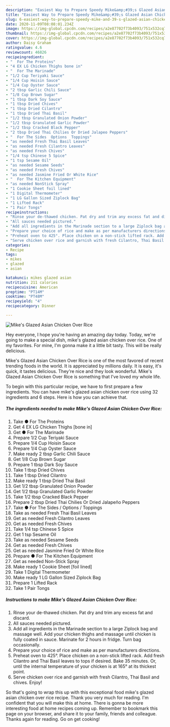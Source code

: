 ```yaml
---
description: "Easiest Way to Prepare Speedy Mike&amp;#39;s Glazed Asian Chicken Over Rice"
title: "Easiest Way to Prepare Speedy Mike&amp;#39;s Glazed Asian Chicken Over Rice"
slug: 6-easiest-way-to-prepare-speedy-mike-and-39-s-glazed-asian-chicken-over-rice
date: 2020-11-09T08:08:01.234Z
image: https://img-global.cpcdn.com/recipes/a2e87702f73b4093/751x532cq70/mikes-glazed-asian-chicken-over-rice-recipe-main-photo.jpg
thumbnail: https://img-global.cpcdn.com/recipes/a2e87702f73b4093/751x532cq70/mikes-glazed-asian-chicken-over-rice-recipe-main-photo.jpg
cover: https://img-global.cpcdn.com/recipes/a2e87702f73b4093/751x532cq70/mikes-glazed-asian-chicken-over-rice-recipe-main-photo.jpg
author: Daisy Graham
ratingvalue: 4.6
reviewcount: 46826
recipeingredient:
- "  For The Proteins"
- "4 EX LG Chicken Thighs bone in"
- "  For The Marinade"
- "1/2 Cup Teriyaki Sauce"
- "1/4 Cup Hoisin Sauce"
- "1/4 Cup Oyster Sauce"
- "2 tbsp Garlic Chili Sauce"
- "1/8 Cup Brown Sugar"
- "1 tbsp Dark Soy Sauce"
- "1 tbsp Dried Chives"
- "1 tbsp Dried Cilantro"
- "1 tbsp Dried Thai Basil"
- "1/2 tbsp Granulated Onion Powder"
- "1/2 tbsp Granulated Garlic Powder"
- "1/2 tbsp Cracked Black Pepper"
- "2 tbsp Dried Thai Chilies Or Dried Jalapeo Peppers"
- "  For The Sides  Options  Toppings"
- "as needed Fresh Thai Basil Leaves"
- "as needed Fresh Cilantro Leaves"
- "as needed Fresh Chives"
- "1/4 tsp Chinese 5 Spice"
- "1 tsp Sesame Oil"
- "as needed Sesame Seeds"
- "as needed Fresh Chives"
- "as needed Jasmine Fried Or White Rice"
- "  For The Kitchen Equipment"
- "as needed NonStick Spray"
- "1 Cookie Sheet foil lined"
- "1 Digital Thermometer"
- "1 LG Gallon Sized Ziplock Bag"
- "1 Lifted Rack"
- "1 Pair Tongs"
recipeinstructions:
- "Rinse your de-thawed chicken. Pat dry and trim any excess fat and discard."
- "All sauces needed pictured."
- "Add all ingredients in the Marinade section to a large Ziplock bag and massage well. Add your chicken thighs and massage until chicken is fully coated in sauce. Marinate for 2 hours in fridge. Turn bag occasionally."
- "Prepare your choice of rice and make as per manufacturers directions."
- "Preheat oven to 425°. Place chicken on a non-stick lifted rack. Add fresh Cilantro and Thai Basil leaves to tops if desired. Bake 35 minutes. Or, until the internal temperature of your chicken is at 165° at its thickest point."
- "Serve chicken over rice and garnish with fresh Cilantro, Thai Basil and chives. Enjoy!"
categories:
- Recipe
tags:
- mikes
- glazed
- asian

katakunci: mikes glazed asian 
nutrition: 211 calories
recipecuisine: American
preptime: "PT14M"
cooktime: "PT48M"
recipeyield: "4"
recipecategory: Dinner

---
```



![Mike&#39;s Glazed Asian Chicken Over Rice](https://img-global.cpcdn.com/recipes/a2e87702f73b4093/751x532cq70/mikes-glazed-asian-chicken-over-rice-recipe-main-photo.jpg)

Hey everyone, I hope you're having an amazing day today. Today, we're going to make a special dish, mike&#39;s glazed asian chicken over rice. One of my favorites. For mine, I'm gonna make it a little bit tasty. This will be really delicious.

Mike&#39;s Glazed Asian Chicken Over Rice is one of the most favored of recent trending foods in the world. It is appreciated by millions daily. It is easy, it's quick, it tastes delicious. They're nice and they look wonderful. Mike&#39;s Glazed Asian Chicken Over Rice is something that I've loved my whole life.




To begin with this particular recipe, we have to first prepare a few ingredients. You can have mike&#39;s glazed asian chicken over rice using 32 ingredients and 6 steps. Here is how you can achieve that.

<!--inarticleads1-->

##### The ingredients needed to make Mike&#39;s Glazed Asian Chicken Over Rice:

1. Take  ● For The Proteins
1. Get 4 EX LG Chicken Thighs [bone in]
1. Get  ● For The Marinade
1. Prepare 1/2 Cup Teriyaki Sauce
1. Prepare 1/4 Cup Hoisin Sauce
1. Prepare 1/4 Cup Oyster Sauce
1. Make ready 2 tbsp Garlic Chili Sauce
1. Get 1/8 Cup Brown Sugar
1. Prepare 1 tbsp Dark Soy Sauce
1. Take 1 tbsp Dried Chives
1. Take 1 tbsp Dried Cilantro
1. Make ready 1 tbsp Dried Thai Basil
1. Get 1/2 tbsp Granulated Onion Powder
1. Get 1/2 tbsp Granulated Garlic Powder
1. Take 1/2 tbsp Cracked Black Pepper
1. Prepare 2 tbsp Dried Thai Chilies Or Dried Jalapeño Peppers
1. Take  ● For The Sides / Options / Toppings
1. Take as needed Fresh Thai Basil Leaves
1. Get as needed Fresh Cilantro Leaves
1. Get as needed Fresh Chives
1. Take 1/4 tsp Chinese 5 Spice
1. Get 1 tsp Sesame Oil
1. Take as needed Sesame Seeds
1. Get as needed Fresh Chives
1. Get as needed Jasmine Fried Or White Rice
1. Prepare  ● For The Kitchen Equipment
1. Get as needed Non-Stick Spray
1. Make ready 1 Cookie Sheet [foil lined]
1. Take 1 Digital Thermometer
1. Make ready 1 LG Gallon Sized Ziplock Bag
1. Prepare 1 Lifted Rack
1. Take 1 Pair Tongs




<!--inarticleads2-->

##### Instructions to make Mike&#39;s Glazed Asian Chicken Over Rice:

1. Rinse your de-thawed chicken. Pat dry and trim any excess fat and discard.
1. All sauces needed pictured.
1. Add all ingredients in the Marinade section to a large Ziplock bag and massage well. Add your chicken thighs and massage until chicken is fully coated in sauce. Marinate for 2 hours in fridge. Turn bag occasionally.
1. Prepare your choice of rice and make as per manufacturers directions.
1. Preheat oven to 425°. Place chicken on a non-stick lifted rack. Add fresh Cilantro and Thai Basil leaves to tops if desired. Bake 35 minutes. Or, until the internal temperature of your chicken is at 165° at its thickest point.
1. Serve chicken over rice and garnish with fresh Cilantro, Thai Basil and chives. Enjoy!




So that's going to wrap this up with this exceptional food mike&#39;s glazed asian chicken over rice recipe. Thank you very much for reading. I'm confident that you will make this at home. There is gonna be more interesting food at home recipes coming up. Remember to bookmark this page on your browser, and share it to your family, friends and colleague. Thanks again for reading. Go on get cooking!
